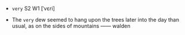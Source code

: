 - `very` S2 W1 [ˈvɛri]



-  The `very` dew seemed to hang upon the trees later into the day than usual, as on the sides of mountains —— walden